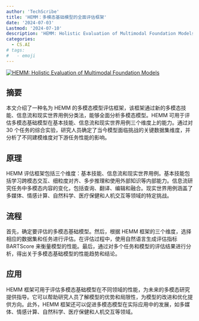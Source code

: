 ```yaml
---
author: 'TechScribe'
title: 'HEMM：多模态基础模型的全面评估框架'
date: '2024-07-03'
Lastmod: '2024-07-10'
description: 'HEMM: Holistic Evaluation of Multimodal Foundation Models'
categories:
  - CS.AI
# tags:
#   - emoji
---
```


[![HEMM: Holistic Evaluation of Multimodal Foundation Models](https://arxiv-research-1301205113.cos.ap-guangzhou.myqcloud.com/images/2407.03418v1.pdf_0.jpg)](https://arxiv.org/abs/2407.03418v1)

## 摘要

本文介绍了一种名为 HEMM 的多模态模型评估框架，该框架通过新的多模态技能、信息流和现实世界用例分类法，能够全面分析多模态模型。HEMM 可用于评估多模态基础模型在基本技能、信息流和现实世界用例三个维度上的能力。通过对 30 个任务的综合实验，研究人员确定了当今模型面临挑战的关键数据集维度，并分析了不同建模维度对下游任务性能的影响。<!--more-->

## 原理

HEMM 评估框架包括三个维度：基本技能、信息流和现实世界用例。基本技能包括学习跨模态交互、细粒度对齐、多步推理和使用外部知识等内部能力。信息流研究任务中多模态内容的变化，包括查询、翻译、编辑和融合。现实世界用例涵盖了多媒体、情感计算、自然科学、医疗保健和人机交互等领域的特定挑战。

## 流程

首先，确定要评估的多模态基础模型。然后，根据 HEMM 框架的三个维度，选择相应的数据集和任务进行评估。在评估过程中，使用自然语言生成评估指标 BARTScore 来衡量模型的性能。最后，通过对多个任务和模型的评估结果进行分析，得出关于多模态基础模型的性能趋势和结论。

## 应用

HEMM 框架可用于评估多模态基础模型在不同领域的性能，为未来的多模态研究提供指导。它可以帮助研究人员了解模型的优势和局限性，为模型的改进和优化提供方向。此外，HEMM 框架还可以促进多模态模型在实际应用中的发展，如多媒体、情感计算、自然科学、医疗保健和人机交互等领域。